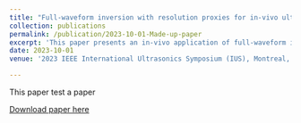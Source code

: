 ```yaml
---
title: "Full-waveform inversion with resolution proxies for in-vivo ultrasound computed tomography"
collection: publications
permalink: /publication/2023-10-01-Made-up-paper
excerpt: 'This paper presents an in-vivo application of full-waveform inversion (FWI) to medical ultrasound data, reconstructing a cross-sectional slice through a mouse's abdomen. The goal of this study was to push the boundaries of high-resolution FWI for small-scale medical applications. To underline the accuracy of the reconstructed tissue models, we also provide a resolution analysis based on point-spread functions that provides a baseline for an uncertainty quantification, which is essential to accurately interpret reconstructed tissue and anatomical features in a post-processing step. '
date: 2023-10-01
venue: '2023 IEEE International Ultrasonics Symposium (IUS), Montreal, Quebec, Canada'

---
```

This paper test a paper

[Download paper here](https://www.researchgate.net/publication/361066605_Diffuse_ultrasound_computed_tomography)
